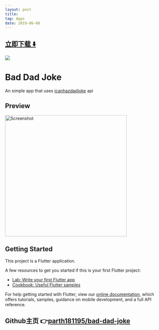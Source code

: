 ```yaml
---
layout: post
title:  
tag: Apps
date: 2019-06-08
---
```


 


## [立即下载 ️⬇️ ](https://codeload.github.com/parth181195/bad-dad-joke/zip/master) 
<p-9> 

 
![](https://flutterawesome.com/content/images/2019/01/Bad-Dad-Joke.jpg)
 
>
> 
>

 
# Bad Dad Joke

An simple app that uses [icanhazdadjoke](https://icanhazdadjoke.com/api) api

## Preview

<img src="https://raw.githubusercontent.com/parth181195/bad-dad-joke/master/preview/preview.gif" height="400" alt="Screenshot"/>

## Getting Started

This project is a Flutter application.

A few resources to get you started if this is your first Flutter project:

- [Lab: Write your first Flutter app](https://flutter.io/docs/get-started/codelab)
- [Cookbook: Useful Flutter samples](https://flutter.io/docs/cookbook)

For help getting started with Flutter, view our 
[online documentation](https://flutter.io/docs), which offers tutorials, 
samples, guidance on mobile development, and a full API reference.

## Github主页 👉[parth181195/bad-dad-joke](http://github.com/parth181195/bad-dad-joke)